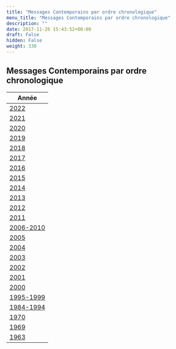 ```yaml
---
title: "Messages Contemporains par ordre chronologique"
menu_title: "Messages Contemporains par ordre chronologique"
description: ""
date: 2017-11-26 15:43:52+00:00
draft: False
hidden: False
weight: 330
---
```

## Messages Contemporains par ordre chronologique

| **Année**
|---
| [2022](/contemporary-messages/contemporary-messages-by-date-order/contemporary-messages-2022/) |
| [2021](/contemporary-messages/contemporary-messages-by-date-order/contemporary-messages-2021/) |
| [2020](/contemporary-messages/contemporary-messages-by-date-order/contemporary-messages-2020/) |
| [2019](/contemporary-messages/contemporary-messages-by-date-order/contemporary-messages-2019/) |
| [2018](/contemporary-messages/contemporary-messages-by-date-order/contemporary-messages-2018/) |
| [2017](/contemporary-messages/contemporary-messages-by-date-order/contemporary-messages-2017/) |
| [2016](/contemporary-messages/contemporary-messages-by-date-order/contemporary-messages-2016/) |
| [2015](/contemporary-messages/contemporary-messages-by-date-order/contemporary-messages-2015/) |
| [2014](/contemporary-messages/contemporary-messages-by-date-order/contemporary-messages-2014/) |
| [2013](/contemporary-messages/contemporary-messages-by-date-order/contemporary-messages-2013/) |
| [2012](/contemporary-messages/contemporary-messages-by-date-order/contemporary-messages-2012/) |
| [2011](/contemporary-messages/contemporary-messages-by-date-order/contemporary-messages-2011/) |
| [2006-2010](/contemporary-messages/contemporary-messages-by-date-order/contemporary-messages-2006-2010/) |
| [2005](/contemporary-messages/contemporary-messages-by-date-order/contemporary-messages-2005/) |
| [2004](/contemporary-messages/contemporary-messages-by-date-order/contemporary-messages-2004/) |
| [2003](/contemporary-messages/contemporary-messages-by-date-order/contemporary-messages-2003/) |
| [2002](/contemporary-messages/contemporary-messages-by-date-order/contemporary-messages-2002/) |
| [2001](/contemporary-messages/contemporary-messages-by-date-order/contemporary-messages-2001/) |
| [2000](/contemporary-messages/contemporary-messages-by-date-order/contemporary-messages-2000/) |
| [1995-1999](/contemporary-messages/contemporary-messages-by-date-order/contemporary-messages-1995-1999/) |
| [1984-1994](/contemporary-messages/contemporary-messages-by-date-order/contemporary-messages-1984-1994/) |
| [1970](/contemporary-messages/contemporary-messages-by-date-order/contemporary-messages-1970/) |
| [1969](/contemporary-messages/contemporary-messages-by-date-order/contemporary-messages-1969/) |
| [1963](/contemporary-messages/contemporary-messages-by-date-order/contemporary-messages-1963/) |
